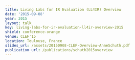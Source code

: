 ```yaml
---
title: Living Labs for IR Evaluation (LL4IR) Overview
date: '2015-09-08'
year: 2015
layout: talk
key: living-labs-for-ir-evaluation-ll4ir-overview-2015
shield: conference-orange
venue: CLEF'15
location: Toulouse, France
slides_url: /assets/20150908-CLEF-Overview-AnneSchuth.pdf
publication_url: /publications/schuth2015overview
---
```

